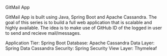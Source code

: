 GitMail App

GitMail App is built using Java, Spring Boot and Apache Cassandra.
The goal of this series is to build a full web application that is scalable and highly available. 
The idea is to make use of GitHub ID of the logged in user to send and recieve mail/messages.

Application Tier: Spring Boot
Database: Apache Cassandra
Data Layer: Spring Data Cassandra
Security: Spring Security
View Layer: Thymeleaf